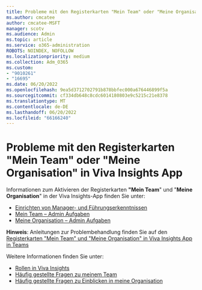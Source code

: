 ```yaml
---
title: Probleme mit den Registerkarten "Mein Team" oder "Meine Organisation" in Viva Insights App
ms.author: cmcatee
author: cmcatee-MSFT
manager: scotv
ms.audience: Admin
ms.topic: article
ms.service: o365-administration
ROBOTS: NOINDEX, NOFOLLOW
ms.localizationpriority: medium
ms.collection: Adm_O365
ms.custom:
- "9010261"
- "16695"
ms.date: 06/20/2022
ms.openlocfilehash: 9ea5d3712702791b878bbfec000a676446899f5a
ms.sourcegitcommit: cf334db648c8cdc6014180803e9c5215c21e8378
ms.translationtype: MT
ms.contentlocale: de-DE
ms.lasthandoff: 06/20/2022
ms.locfileid: "66166240"
---
```

# <a name="my-team-or-my-organization-tabs-issues-in-viva-insights-app"></a>Probleme mit den Registerkarten "Mein Team" oder "Meine Organisation" in Viva Insights App

Informationen zum Aktivieren der Registerkarten **"Mein Team**" und "**Meine Organisation**" in der Viva Insights-App finden Sie unter:

- [Einrichten von Manager- und Führungserkenntnissen](https://docs.microsoft.com/viva/insights/setup/ml-insights-setup)
- [Mein Team – Admin Aufgaben](https://docs.microsoft.com/viva/insights/use/myteam#admin-tasks)
- [Meine Organisation – Admin Aufgaben](https://docs.microsoft.com/viva/insights/use/viva-insights-my-org#admin-tasks)

**Hinweis**: Anleitungen zur Problembehandlung finden Sie auf den [Registerkarten "Mein Team" und "Meine Organisation" in Viva Insights App in Teams](https://community.vivainsights.microsoft.com/t5/Manager-insights/My-Team-and-My-Organization-tabs-within-Viva-Insights-app-in/td-p/1769)

Weitere Informationen finden Sie unter:

- [Rollen in Viva Insights](https://docs.microsoft.com/viva/insights/use/user-roles)
- [Häufig gestellte Fragen zu meinem Team](https://docs.microsoft.com/viva/insights/use/my-team-faq)
- [Häufig gestellte Fragen zu Einblicken in meine Organisation](https://docs.microsoft.com/viva/insights/use/myorg-faq)
